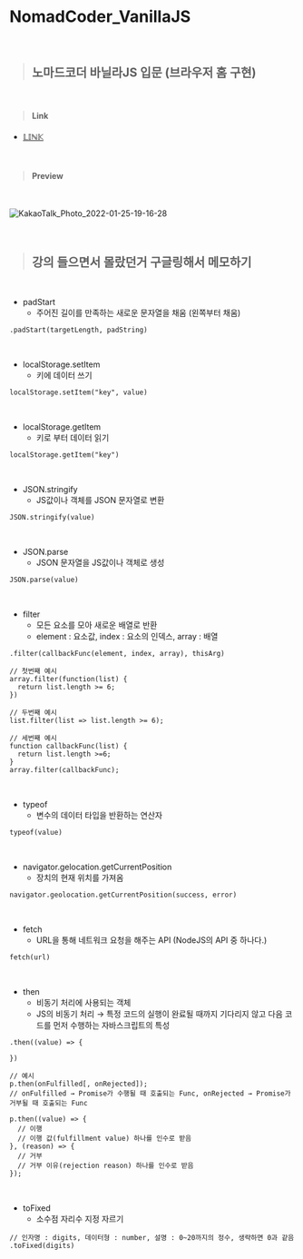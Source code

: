 # NomadCoder_VanillaJS

<br/>

> ## **노마드코더 바닐라JS 입문 (브라우저 홈 구현)**

<br/>

> #### Link
  + [𝕃𝕀ℕ𝕂](https://js-browser.netlify.app)

<br/>

> #### Preview

<br/>

![KakaoTalk_Photo_2022-01-25-19-16-28](https://user-images.githubusercontent.com/86834898/150960648-3907e14c-2a44-4627-96cc-c32400bc1ade.png)

<br/>

> ## **강의 들으면서 몰랐던거 구글링해서 메모하기**

<br/>

+ padStart 
  + 주어진 길이를 만족하는 새로운 문자열을 채움 (왼쪽부터 채움)
``` JS
.padStart(targetLength, padString) 
``` 

<br/>

+ localStorage.setItem
  + 키에 데이터 쓰기
``` JS
localStorage.setItem("key", value)
```

<br/>

+ localStorage.getItem
  + 키로 부터 데이터 읽기
``` JS
localStorage.getItem("key")
```

<br/>

+ JSON.stringify
  + JS값이나 객체를 JSON 문자열로 변환
``` JS
JSON.stringify(value)
```

<br/>

+ JSON.parse
  + JSON 문자열을 JS값이나 객체로 생성
``` JS
JSON.parse(value)
```

<br/>

+ filter
  + 모든 요소를 모아 새로운 배열로 반환
  + element : 요소값, index : 요소의 인덱스, array : 배열
``` JS
.filter(callbackFunc(element, index, array), thisArg)

// 첫번째 예시
array.filter(function(list) {
  return list.length >= 6;
})

// 두번째 예시
list.filter(list => list.length >= 6);

// 세번째 예시
function callbackFunc(list) {
  return list.length >=6;
}
array.filter(callbackFunc);
```

<br/>

+ typeof
  + 변수의 데이터 타입을 반환하는 연산자
``` JS
typeof(value)
```

<br/>

+ navigator.gelocation.getCurrentPosition
  + 장치의 현재 위치를 가져옴
``` JS
navigator.geolocation.getCurrentPosition(success, error)
```

<br/>

+ fetch
  + URL을 통해 네트워크 요청을 해주는 API (NodeJS의 API 중 하나다.)
``` JS
fetch(url)
```

<br/>

+ then
  + 비동기 처리에 사용되는 객체
  + JS의 비동기 처리 → 특정 코드의 실행이 완료될 때까지 기다리지 않고 다음 코드를 먼저 수행하는 자바스크립트의 특성
``` JS
.then((value) => {
  
})

// 예시
p.then(onFulfilled[, onRejected]);
// onFulfilled → Promise가 수행될 때 호출되는 Func, onRejected → Promise가 거부될 때 호출되는 Func

p.then((value) => {
  // 이행
  // 이행 값(fulfillment value) 하나를 인수로 받음
}, (reason) => {
  // 거부
  // 거부 이유(rejection reason) 하나를 인수로 받음
});
```

<br/>

+ toFixed
  + 소수점 자리수 지정 자르기
``` JS
// 인자명 : digits, 데이터형 : number, 설명 : 0~20까지의 정수, 생략하면 0과 같음
.toFixed(digits)
```